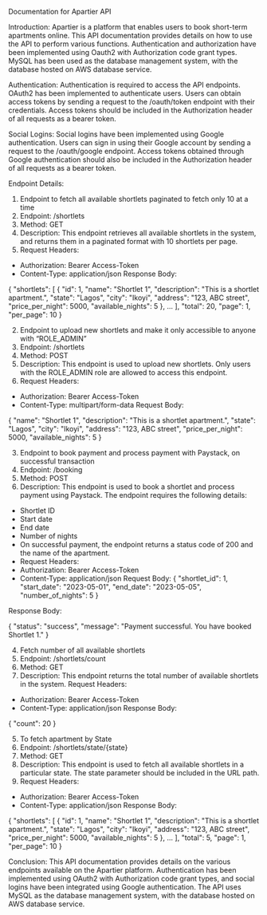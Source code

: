 Documentation for Apartier API

Introduction:
Apartier is a platform that enables users to book short-term apartments online. This API documentation provides details on how to use the API to perform various functions. Authentication and authorization have been implemented using Oauth2 with Authorization code grant types. MySQL has been used as the database management system, with the database hosted on AWS database service.

Authentication:
Authentication is required to access the API endpoints. OAuth2 has been implemented to authenticate users. Users can obtain access tokens by sending a request to the /oauth/token endpoint with their credentials. Access tokens should be included in the Authorization header of all requests as a bearer token.

Social Logins:
Social logins have been implemented using Google authentication. Users can sign in using their Google account by sending a request to the /oauth/google endpoint. Access tokens obtained through Google authentication should also be included in the Authorization header of all requests as a bearer token.

Endpoint Details:
1. Endpoint to fetch all available shortlets paginated to fetch only 10 at a time
2. Endpoint: /shortlets
3. Method: GET
4. Description: This endpoint retrieves all available shortlets in the system, and returns them in a paginated format with 10 shortlets per page.
5. Request Headers:
* Authorization: Bearer Access-Token
* Content-Type: application/json
Response Body:

{
    "shortlets": [
        {
            "id": 1,
            "name": "Shortlet 1",
            "description": "This is a shortlet apartment.",
            "state": "Lagos",
            "city": "Ikoyi",
            "address": "123, ABC street",
            "price_per_night": 5000,
            "available_nights": 5
        },
        ...
    ],
    "total": 20,
    "page": 1,
    "per_page": 10
}


2. Endpoint to upload new shortlets and make it only accessible to anyone with “ROLE_ADMIN”
3. Endpoint: /shortlets
4. Method: POST
5. Description: This endpoint is used to upload new shortlets. Only users with the ROLE_ADMIN role are allowed to access this endpoint.
6. Request Headers:
* Authorization: Bearer Access-Token
* Content-Type: multipart/form-data
Request Body:

{
    "name": "Shortlet 1",
    "description": "This is a shortlet apartment.",
    "state": "Lagos",
    "city": "Ikoyi",
    "address": "123, ABC street",
    "price_per_night": 5000,
    "available_nights": 5
}

3. Endpoint to book payment and process payment with Paystack, on successful transaction
4. Endpoint: /booking
5. Method: POST
6. Description: This endpoint is used to book a shortlet and process payment using Paystack. The endpoint requires the following details:
* Shortlet ID
* Start date
* End date
* Number of nights
* On successful payment, the endpoint returns a status code of 200 and the name of the apartment.
* Request Headers:
* Authorization: Bearer Access-Token
* Content-Type: application/json
Request Body:
{
    "shortlet_id": 1,
    "start_date": "2023-05-01",
    "end_date": "2023-05-05",
    "number_of_nights": 5
}

Response Body:

{
    "status": "success",
    "message": "Payment successful. You have booked Shortlet 1."
}


4. Fetch number of all available shortlets
5. Endpoint: /shortlets/count
6. Method: GET
7. Description: This endpoint returns the total number of available shortlets in the system.
Request Headers:
* Authorization: Bearer Access-Token
* Content-Type: application/json
Response Body:

{
    "count": 20
}

5. To fetch apartment by State
6. Endpoint: /shortlets/state/{state}
7. Method: GET
8. Description: This endpoint is used to fetch all available shortlets in a particular state. The state parameter should be included in the URL path.
9. Request Headers:
* Authorization: Bearer Access-Token
* Content-Type: application/json
Response Body:


{
    "shortlets": [
        {
            "id": 1,
            "name": "Shortlet 1",
            "description": "This is a shortlet apartment.",
            "state": "Lagos",
            "city": "Ikoyi",
            "address": "123, ABC street",
            "price_per_night": 5000,
            "available_nights": 5
        },
        ...
    ],
    "total": 5,
    "page": 1,
    "per_page": 10
}


Conclusion:
This API documentation provides details on the various endpoints available on the Apartier platform. Authentication has been implemented using OAuth2 with Authorization code grant types, and social logins have been integrated using Google authentication. The API uses MySQL as the database management system, with the database hosted on AWS database service.




